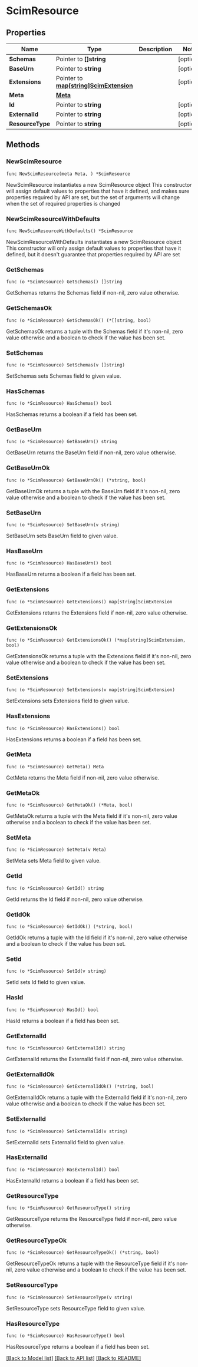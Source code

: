 # ScimResource

## Properties

Name | Type | Description | Notes
------------ | ------------- | ------------- | -------------
**Schemas** | Pointer to **[]string** |  | [optional] 
**BaseUrn** | Pointer to **string** |  | [optional] 
**Extensions** | Pointer to [**map[string]ScimExtension**](ScimExtension.md) |  | [optional] 
**Meta** | [**Meta**](Meta.md) |  | 
**Id** | Pointer to **string** |  | [optional] 
**ExternalId** | Pointer to **string** |  | [optional] 
**ResourceType** | Pointer to **string** |  | [optional] 

## Methods

### NewScimResource

`func NewScimResource(meta Meta, ) *ScimResource`

NewScimResource instantiates a new ScimResource object
This constructor will assign default values to properties that have it defined,
and makes sure properties required by API are set, but the set of arguments
will change when the set of required properties is changed

### NewScimResourceWithDefaults

`func NewScimResourceWithDefaults() *ScimResource`

NewScimResourceWithDefaults instantiates a new ScimResource object
This constructor will only assign default values to properties that have it defined,
but it doesn't guarantee that properties required by API are set

### GetSchemas

`func (o *ScimResource) GetSchemas() []string`

GetSchemas returns the Schemas field if non-nil, zero value otherwise.

### GetSchemasOk

`func (o *ScimResource) GetSchemasOk() (*[]string, bool)`

GetSchemasOk returns a tuple with the Schemas field if it's non-nil, zero value otherwise
and a boolean to check if the value has been set.

### SetSchemas

`func (o *ScimResource) SetSchemas(v []string)`

SetSchemas sets Schemas field to given value.

### HasSchemas

`func (o *ScimResource) HasSchemas() bool`

HasSchemas returns a boolean if a field has been set.

### GetBaseUrn

`func (o *ScimResource) GetBaseUrn() string`

GetBaseUrn returns the BaseUrn field if non-nil, zero value otherwise.

### GetBaseUrnOk

`func (o *ScimResource) GetBaseUrnOk() (*string, bool)`

GetBaseUrnOk returns a tuple with the BaseUrn field if it's non-nil, zero value otherwise
and a boolean to check if the value has been set.

### SetBaseUrn

`func (o *ScimResource) SetBaseUrn(v string)`

SetBaseUrn sets BaseUrn field to given value.

### HasBaseUrn

`func (o *ScimResource) HasBaseUrn() bool`

HasBaseUrn returns a boolean if a field has been set.

### GetExtensions

`func (o *ScimResource) GetExtensions() map[string]ScimExtension`

GetExtensions returns the Extensions field if non-nil, zero value otherwise.

### GetExtensionsOk

`func (o *ScimResource) GetExtensionsOk() (*map[string]ScimExtension, bool)`

GetExtensionsOk returns a tuple with the Extensions field if it's non-nil, zero value otherwise
and a boolean to check if the value has been set.

### SetExtensions

`func (o *ScimResource) SetExtensions(v map[string]ScimExtension)`

SetExtensions sets Extensions field to given value.

### HasExtensions

`func (o *ScimResource) HasExtensions() bool`

HasExtensions returns a boolean if a field has been set.

### GetMeta

`func (o *ScimResource) GetMeta() Meta`

GetMeta returns the Meta field if non-nil, zero value otherwise.

### GetMetaOk

`func (o *ScimResource) GetMetaOk() (*Meta, bool)`

GetMetaOk returns a tuple with the Meta field if it's non-nil, zero value otherwise
and a boolean to check if the value has been set.

### SetMeta

`func (o *ScimResource) SetMeta(v Meta)`

SetMeta sets Meta field to given value.


### GetId

`func (o *ScimResource) GetId() string`

GetId returns the Id field if non-nil, zero value otherwise.

### GetIdOk

`func (o *ScimResource) GetIdOk() (*string, bool)`

GetIdOk returns a tuple with the Id field if it's non-nil, zero value otherwise
and a boolean to check if the value has been set.

### SetId

`func (o *ScimResource) SetId(v string)`

SetId sets Id field to given value.

### HasId

`func (o *ScimResource) HasId() bool`

HasId returns a boolean if a field has been set.

### GetExternalId

`func (o *ScimResource) GetExternalId() string`

GetExternalId returns the ExternalId field if non-nil, zero value otherwise.

### GetExternalIdOk

`func (o *ScimResource) GetExternalIdOk() (*string, bool)`

GetExternalIdOk returns a tuple with the ExternalId field if it's non-nil, zero value otherwise
and a boolean to check if the value has been set.

### SetExternalId

`func (o *ScimResource) SetExternalId(v string)`

SetExternalId sets ExternalId field to given value.

### HasExternalId

`func (o *ScimResource) HasExternalId() bool`

HasExternalId returns a boolean if a field has been set.

### GetResourceType

`func (o *ScimResource) GetResourceType() string`

GetResourceType returns the ResourceType field if non-nil, zero value otherwise.

### GetResourceTypeOk

`func (o *ScimResource) GetResourceTypeOk() (*string, bool)`

GetResourceTypeOk returns a tuple with the ResourceType field if it's non-nil, zero value otherwise
and a boolean to check if the value has been set.

### SetResourceType

`func (o *ScimResource) SetResourceType(v string)`

SetResourceType sets ResourceType field to given value.

### HasResourceType

`func (o *ScimResource) HasResourceType() bool`

HasResourceType returns a boolean if a field has been set.


[[Back to Model list]](../README.md#documentation-for-models) [[Back to API list]](../README.md#documentation-for-api-endpoints) [[Back to README]](../README.md)


